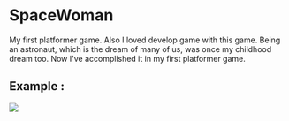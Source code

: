# SpaceWoman
My first platformer game. Also I loved develop game with this game. Being an astronaut, which is the dream of many of us, was once my childhood dream too. Now I've accomplished it in my first platformer game.

## Example :

![](images/spacegame.gif)


